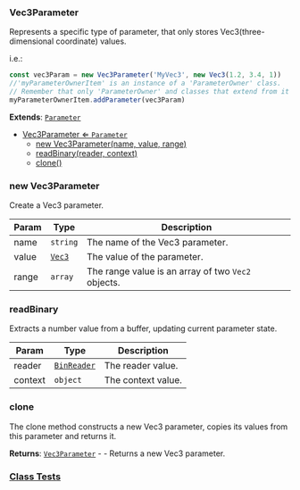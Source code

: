 <a name="Vec3Parameter"></a>

### Vec3Parameter 
Represents a specific type of parameter, that only stores Vec3(three-dimensional coordinate) values.

i.e.:
```javascript
const vec3Param = new Vec3Parameter('MyVec3', new Vec3(1.2, 3.4, 1))
//'myParameterOwnerItem' is an instance of a 'ParameterOwner' class.
// Remember that only 'ParameterOwner' and classes that extend from it can host 'Parameter' objects.
myParameterOwnerItem.addParameter(vec3Param)
```


**Extends**: <code>[Parameter](api/SceneTree\Parameters\Parameter.md)</code>  

* [Vec3Parameter ⇐ <code>Parameter</code>](#Vec3Parameter)
    * [new Vec3Parameter(name, value, range)](#new-Vec3Parameter)
    * [readBinary(reader, context)](#readBinary)
    * [clone()](#clone)

<a name="new_Vec3Parameter_new"></a>

### new Vec3Parameter
Create a Vec3 parameter.


| Param | Type | Description |
| --- | --- | --- |
| name | <code>string</code> | The name of the Vec3 parameter. |
| value | <code>[Vec3](api/Math\Vec3.md)</code> | The value of the parameter. |
| range | <code>array</code> | The range value is an array of two `Vec2` objects. |

<a name="Vec3Parameter+readBinary"></a>

### readBinary
Extracts a number value from a buffer, updating current parameter state.



| Param | Type | Description |
| --- | --- | --- |
| reader | <code>[BinReader](api/SceneTree\BinReader.md)</code> | The reader value. |
| context | <code>object</code> | The context value. |

<a name="Vec3Parameter+clone"></a>

### clone
The clone method constructs a new Vec3 parameter, copies its values
from this parameter and returns it.


**Returns**: [<code>Vec3Parameter</code>](#Vec3Parameter) - - Returns a new Vec3 parameter.  


### [Class Tests](api/SceneTree\Parameters/Vec3Parameter.test)